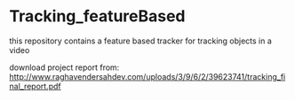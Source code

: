 # Tracking_featureBased
this repository contains a feature based tracker for tracking objects in a video


download project report from:
http://www.raghavendersahdev.com/uploads/3/9/6/2/39623741/tracking_final_report.pdf 
